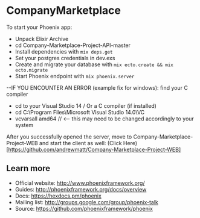 # CompanyMarketplace

To start your Phoenix app:
  * Unpack Elixir Archive
  * cd Company-Marketplace-Project-API-master
  * Install dependencies with `mix deps.get`
  * Set your postgres credentials in dev.exs
  * Create and migrate your database with `mix ecto.create && mix ecto.migrate`
  * Start Phoenix endpoint with `mix phoenix.server`
  
  --IF YOU ENCOUNTER AN ERROR (example fix for windows): find your C compiler
  * cd to your Visual Studio 14 / Or a C compiler (if installed)  
  * cd C:\Program Files\Microsoft Visual Studio 14.0\VC
  * vcvarsall amd64 // <-- this may need to be changed accordingly to your system 

After you successfully opened the server, move to Company-Marketplace-Project-WEB and start the client as well:
(Click Here)[https://github.com/andrewmatt/Company-Marketplace-Project-WEB]

## Learn more

  * Official website: http://www.phoenixframework.org/
  * Guides: http://phoenixframework.org/docs/overview
  * Docs: https://hexdocs.pm/phoenix
  * Mailing list: http://groups.google.com/group/phoenix-talk
  * Source: https://github.com/phoenixframework/phoenix
